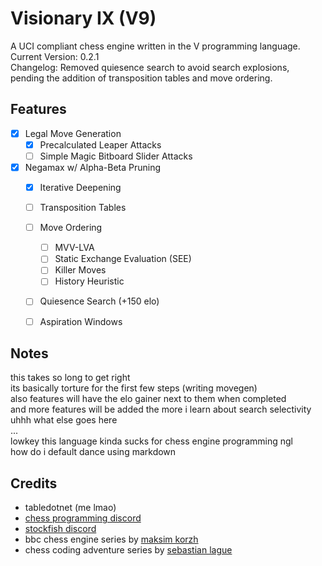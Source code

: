 # Visionary IX (V9)
A UCI compliant chess engine written in the V programming language.\
Current Version: 0.2.1\
Changelog: Removed quiesence search to avoid search explosions, pending the addition of transposition tables and move ordering.

## Features
- [x] Legal Move Generation
    - [x] Precalculated Leaper Attacks
    - [ ] Simple Magic Bitboard Slider Attacks
- [x] Negamax w/ Alpha-Beta Pruning
    - [x] Iterative Deepening
    - [ ] Transposition Tables
    - [ ] Move Ordering
      - [ ] MVV-LVA
      - [ ] Static Exchange Evaluation (SEE)
      - [ ] Killer Moves
      - [ ] History Heuristic
    - [ ] Quiesence Search (+150 elo)
    - [ ] Aspiration Windows


## Notes
this takes so long to get right\
its basically torture for the first few steps (writing movegen)\
also features will have the elo gainer next to them when completed\
and more features will be added the more i learn about search selectivity\
uhhh what else goes here\
...\
lowkey this language kinda sucks for chess engine programming ngl\
how do i default dance using markdown
## Credits
- tabledotnet (me lmao)
- [chess programming discord](https://discord.com/invite/F6W6mMsTGN)
- [stockfish discord](https://discord.gg/GWDRS3kU6R)
- bbc chess engine series by [maksim korzh](https://github.com/maksimkorzh)
- chess coding adventure series by [sebastian lague](https://github.com/seblague)
